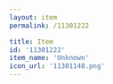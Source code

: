 ```yaml
---
layout: item
permalink: /11301222

title: Item
id: '11301222'
item_name: 'Unknown'
icon_url: '11301148.png'
---
```

